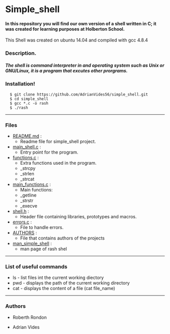 # Simple_shell
#### In this repository you will find our own version of a shell written in C; it was created for learning purposes at Holberton School.
This Shell was created on ubuntu 14.04 and compiled with gcc 4.8.4
### Description.
##### The shell is command interpreter in and operating system such as Unix or GNU/Linux, it is a program that excutes other prorgrams.
### Installation!
```
  $ git clone https://github.com/AdrianVides56/simple_shell.git
  $ cd simple_shell
  $ gcc *.c -o rash
  $ ./rash
  ```
---
### Files
- [README.md] :
    - Readme file for simple_shell project.
- [main_shell.c] :
    - Entry point for the program.
- [functions.c] :
    - Extra functions used in the program.
    - _strcpy
    - _strlen
    - _strcat
- [main_functions.c] :
    - Main functions:
    - _getline
    - _strstr
    - _execve
- [shell.h] :
    - Header file containing libraries, prototypes and macros.
- [errors.c] :
    - File to handle errors.
- [AUTHORS] :
    - File that contains authors of the projects
- [man_simple_shell] :
    - man page of rash shel
---
### List of useful commands
- ls - list files int the current working diectory
- pwd - displays the path of the current working directory
- cat - displays the content of a file (cat file_name)
---
### Authors
- Roberth Rondon
- Adrian Vides



   [README.md]: <https://github.com/AdrianVides56/simple_shell/blob/master/README.md>
   [main_shell.c]: <https://github.com/AdrianVides56/simple_shell/blob/master/main_shell.c>
   [functions.c]: <https://github.com/AdrianVides56/simple_shell/blob/master/functions.c>
   [main_functions.c]: <https://github.com/AdrianVides56/simple_shell/blob/master/main_functions.c>
   [shell.h]: <https://github.com/AdrianVides56/simple_shell/blob/master/shell.h>
   [errors.c]: <https://github.com/AdrianVides56/simple_shell/blob/master/errors.c>
   [AUTHORS]: <https://github.com/AdrianVides56/simple_shell/blob/master/AUTHORS>
   [man_simple_shell]: <https://github.com/AdrianVides56/simple_shell/blob/master/man_1_simple_shell>
